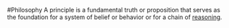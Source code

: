  #Philosophy 
A principle is a fundamental truth or proposition that serves as the foundation for a system of belief or behavior or for a chain of [reasoning](https://www.google.com/search?rlz=1C1RXQR_enUS943US944&sxsrf=APwXEdfh-ec9O4ni5ssw_OEu5Bilhkuexg:1683238108940&q=reasoning&si=AMnBZoFEI0LGJdD1jElhAGFwRnmoQ675QYkM9eSw2AqhpqClUYsNGEqiewgY8IbnVx_DMlZX3cSDEgDhNAqeJ4lvw-pCZdtImQ%3D%3D&expnd=1).